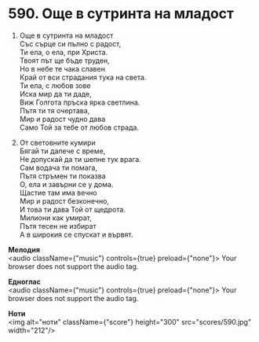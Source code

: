 # 590. Още в сутринта на младост

1. Още в сутринта на младост  
Със сърце си пълно с радост,  
Ти ела, о ела, при Христа.  
Твоят път ще бъде труден,  
Но в небе те чака славен  
Край от вси страдания тука на света.  
Ти ела, с любов зове  
Иска мир да ти даде,  
Виж Голгота пръска ярка светлина.  
Пътя ти тя очертава,  
Мир и радост чудно дава  
Само Той за тебе от любов страда.  

2. От световните кумири  
Бягай ти далече с време,  
Не допускай да ти шепне тук врага.  
Сам водача ти помага,  
Пътя стръмен ти показва  
О, ела и завърни се у дома.  
Щастие там има вечно  
Мир и радост безконечно,  
И това ти дава Той от щедрота.  
Милиони как умират,  
Пътя тесен не избират  
А в широкия се спускат и вървят.

**Мелодия**  
<audio className={"music"} controls={true} preload={"none"}>
    <source src="mp3/590.mp3" type="audio/mpeg"/>
    Your browser does not support the audio tag.
</audio>

**Едноглас**  
<audio className={"music"} controls={true} preload={"none"}>
    <source src="transp/590.mp3" type="audio/mpeg"/>
    Your browser does not support the audio tag.
</audio>

**Ноти**  
<img alt="ноти" className={"score"} height="300" src="scores/590.jpg" width="212"/>
